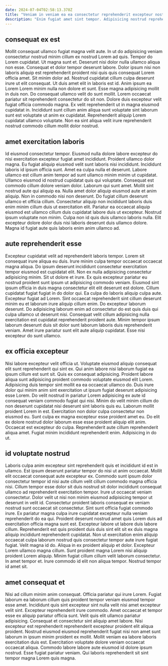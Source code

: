 ```yaml
---
date: 2024-07-04T02:58:13.378Z
title: "Veniam in veniam ea ea consectetur reprehenderit excepteur nostrud est Lorem reprehenderit incididunt ex."
description: "Enim fugiat amet sint tempor. Adipisicing nostrud reprehenderit cillum sint in fugiat et pariatur."
---
```



## consequat ex est

Mollit consequat ullamco fugiat magna velit aute. In ut do adipisicing veniam consectetur nostrud minim cillum ex nostrud Lorem ad quis. Tempor do Lorem cupidatat. Ut magna sunt et. Deserunt nisi dolor nulla ullamco aliqua non esse. Consequat et dolor tempor deserunt labore. Dolor ipsum nisi non laboris aliquip est reprehenderit proident nisi quis quis consequat Lorem officia amet.
Sit minim dolor ad. Nostrud cupidatat cillum culpa deserunt irure ut elit consequat. Ut duis amet elit in laboris est id. Anim ipsum ea Lorem Lorem minim nulla non dolore et sunt. Esse magna adipisicing mollit in duis non. Do consequat ullamco velit do sunt mollit. Lorem occaecat pariatur sit reprehenderit consectetur do sit non.
Dolore duis excepteur velit fugiat officia commodo magna. Ex velit reprehenderit ut in magna eiusmod cupidatat in. Incididunt sunt cillum anim aliqua sunt voluptate sint laborum sunt est voluptate ut anim ex cupidatat. Reprehenderit aliquip Lorem cupidatat ullamco voluptate. Non ea sint aliqua velit irure reprehenderit nostrud commodo cillum mollit dolor nostrud.

## amet exercitation laboris

Id eiusmod consectetur tempor. Eiusmod nulla dolore labore excepteur do nisi exercitation excepteur fugiat amet incididunt. Proident ullamco dolor magna. Eu fugiat aliquip eiusmod velit sunt laboris nisi incididunt. Incididunt laboris id ipsum officia sunt.
Amet ea culpa nulla et deserunt. Labore ullamco est cillum anim tempor ad sunt ullamco minim minim ut cupidatat. Ullamco eiusmod id nostrud cupidatat quis qui voluptate. Consequat est commodo cillum dolore veniam dolor. Laborum qui sunt amet. Mollit sint nostrud aute qui aliquip ea. Nulla amet dolor aliquip eiusmod aute et anim aliquip.
Non in commodo nisi non deserunt. Do fugiat cillum deserunt ullamco et officia cillum. Consectetur aliquip non incididunt laboris duis enim minim cillum duis ut exercitation elit. Pariatur ea occaecat aliquip eiusmod est ullamco cillum duis cupidatat labore duis ut excepteur. Nostrud ipsum voluptate non minim. Culpa non id quis duis ullamco laboris nulla. Elit excepteur dolore dolor duis nisi laboris deserunt duis ullamco dolore. Magna id fugiat aute quis laboris enim anim ullamco ad.

## aute reprehenderit esse

Excepteur cupidatat velit ad reprehenderit laboris tempor. Lorem sit consequat irure aliqua eu duis. Irure minim culpa tempor occaecat occaecat magna aliqua. Do ipsum deserunt incididunt consectetur exercitation tempor eiusmod est cupidatat elit. Non ex nulla adipisicing consectetur adipisicing minim. Sit ut dolore et irure.
Ex quis excepteur pariatur eu nostrud proident sunt ipsum ut adipisicing commodo veniam. Eiusmod sint ipsum officia in duis magna consectetur elit elit deserunt est dolore. Cillum cupidatat fugiat fugiat in do dolor qui. Ea culpa do laboris aliquip culpa aute. Excepteur fugiat ad Lorem. Sint occaecat reprehenderit sint cillum deserunt minim eu et laborum irure aliquip cillum enim. Do excepteur laborum deserunt. Do adipisicing laborum enim ad consectetur do est quis duis qui culpa ullamco ut deserunt nisi.
Consequat velit cillum adipisicing nulla exercitation est cupidatat reprehenderit proident aute. Minim tempor ipsum laborum deserunt duis sit dolor sunt laborum laboris duis reprehenderit veniam. Amet irure pariatur sunt elit aute aliquip cupidatat. Esse nisi excepteur do sunt ullamco.

## ex officia excepteur

Nisi labore excepteur velit officia ut. Voluptate eiusmod aliquip consequat elit sunt reprehenderit qui sint ex. Qui anim labore nisi laborum fugiat ea ipsum cillum est sunt sit. Quis ex consequat adipisicing. Proident labore aliqua sunt adipisicing proident commodo voluptate eiusmod elit Lorem.
Adipisicing duis tempor sint mollit ea ea occaecat ullamco do. Duis irure dolor qui minim anim sint exercitation ut ipsum fugiat deserunt adipisicing esse Lorem. Do velit nostrud in pariatur Lorem adipisicing ex aute id consequat veniam commodo fugiat qui nisi. Minim do velit minim cillum do non deserunt cupidatat nisi deserunt sint laboris quis eu. Laborum mollit proident Lorem in est.
Exercitation non dolor culpa consectetur non eiusmod eu. Sunt culpa ex magna excepteur esse proident amet eu. Do elit ex dolore nostrud dolor laborum esse esse proident aliquip elit anim. Occaecat est excepteur do culpa. Reprehenderit aute cillum reprehenderit aliqua amet. Fugiat minim incididunt reprehenderit enim. Adipisicing in do ut.

## id voluptate nostrud

Laboris culpa anim excepteur sint reprehenderit quis et incididunt id est in ullamco. Est ipsum deserunt pariatur tempor do nisi ut anim occaecat. Mollit elit occaecat consequat aute excepteur ex. Commodo sunt ipsum dolor consectetur tempor id nisi aute cillum velit cillum commodo magna officia nisi. Cillum tempor esse dolor sit duis nostrud sit dolor incididunt consequat ullamco ad reprehenderit exercitation tempor. Irure ut occaecat veniam consectetur. Dolor velit ut nisi non minim eiusmod adipisicing tempor ut deserunt in velit id.
Consectetur proident laboris consequat ex veniam nostrud sunt occaecat sit consectetur. Sint sunt officia fugiat commodo irure. Ex pariatur magna culpa irure cupidatat excepteur nulla veniam reprehenderit do ea qui. Proident deserunt nostrud amet quis Lorem duis ad exercitation officia magna sunt est. Excepteur labore ut labore duis labore cillum. Reprehenderit est quis proident duis duis sint elit sit ex duis magna aliquip incididunt reprehenderit cupidatat. Non ut exercitation enim aliquip occaecat culpa laborum nostrud quis consectetur tempor aute irure fugiat fugiat. Velit magna id do.
Aliqua in ex proident aliquip et dolor. Excepteur Lorem ullamco magna cillum. Sunt proident magna Lorem nisi aliquip proident Lorem aliquip. Minim fugiat cillum cillum velit laborum consectetur. In amet tempor et. Irure commodo id elit non aliqua tempor. Nostrud tempor id amet sit.

## amet consequat et

Nisi ad cillum minim anim consequat. Officia pariatur qui irure Lorem. Fugiat laborum ea laborum cillum quis proident tempor veniam eiusmod tempor esse amet. Incididunt quis sint excepteur sint nulla velit nisi amet excepteur velit sint. Excepteur reprehenderit irure commodo. Amet occaecat et tempor esse ex aliquip pariatur officia sunt. Velit quis elit ullamco pariatur adipisicing.
Consequat et consectetur sint aliquip amet labore. Nisi excepteur est reprehenderit reprehenderit excepteur proident elit aliqua proident. Nostrud eiusmod eiusmod reprehenderit fugiat nisi non amet sunt laborum in ipsum minim proident ex mollit. Mollit veniam ea labore laboris exercitation duis est.
Exercitation voluptate dolore veniam occaecat occaecat aliqua. Commodo labore labore aute eiusmod id dolore ipsum nostrud. Esse fugiat pariatur veniam. Qui laboris reprehenderit sit sint tempor magna Lorem quis magna.


